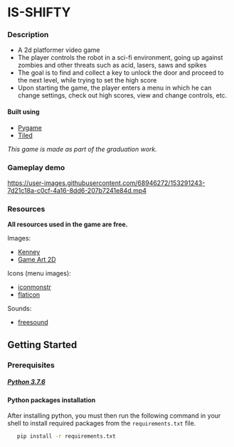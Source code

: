 # IS-SHIFTY

### Description
* A 2d platformer video game
* The player controls the robot in a sci-fi environment, going up against zombies and other threats such as acid, lasers, saws and spikes
* The goal is to find and collect a key to unlock the door and proceed to the next level, while trying to set the high score
* Upon starting the game, the player enters a menu in which he can change settings, check out high scores, view and change controls, etc.

#### Built using
* [Pygame](https://www.pygame.org/wiki/GettingStarted)
* [Tiled](https://www.mapeditor.org/)

*This game is made as part of the graduation work.*

### Gameplay demo

https://user-images.githubusercontent.com/68946272/153291243-7d21c18a-c0cf-4a16-8dd6-207b7241e84d.mp4

### Resources

**All resources used in the game are free.**

Images: 
* [Kenney](https://www.kenney.nl/)
* [Game Art 2D](https://www.gameart2d.com/freebies.html)

Icons (menu images):
* [iconmonstr](https://iconmonstr.com/)
* [flaticon](https://www.flaticon.com/)

Sounds:
* [freesound](https://freesound.org/)

## Getting Started

### Prerequisites

##### [Python 3.7.6](https://www.python.org/downloads/release/python-376/)

#### Python packages installation

After installing python, you must then run the following command in your shell to install required packages from the `requirements.txt` file. 

```sh
   pip install -r requirements.txt
   ```
